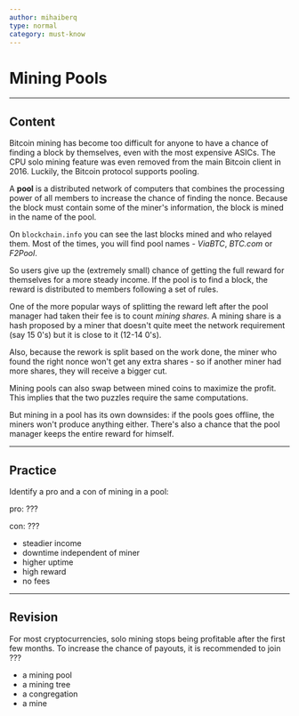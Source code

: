 ```yaml
---
author: mihaiberq
type: normal
category: must-know
---
```


# Mining Pools


---

## Content

Bitcoin mining has become too difficult for anyone to have a chance of finding a block by themselves, even with the most expensive ASICs. The CPU solo mining feature was even removed from the main Bitcoin client in 2016. Luckily, the Bitcoin protocol supports pooling.

A **pool** is a distributed network of computers that combines the processing power of all members to increase the chance of finding the nonce. Because the block must contain some of the miner's information, the block is mined in the name of the pool.

On `blockchain.info` you can see the last blocks mined and who relayed them. Most of the times, you will find pool names - *ViaBTC*, *BTC.com* or *F2Pool*.

So users give up the (extremely small) chance of getting the full reward for themselves for a more steady income. If the pool is to find a block, the reward is distributed to members following a set of rules.

One of the more popular ways of splitting the reward left after the pool manager had taken their fee is to count *mining shares*. A mining share is a hash proposed by a miner that doesn't quite meet the network requirement (say 15 0's) but it is close to it (12-14 0's).

Also, because the rework is split based on the work done, the miner who found the right nonce won't get any extra shares - so if another miner had more shares, they will receive a bigger cut.

Mining pools can also swap between mined coins to maximize the profit. This implies that the two puzzles require the same computations.

But mining in a pool has its own downsides: if the pools goes offline, the miners won't produce anything either. There's also a chance that the pool manager keeps the entire reward for himself.


---

## Practice

Identify a pro and a con of mining in a pool:

pro: ???

con: ???

- steadier income
- downtime independent of miner
- higher uptime
- high reward
- no fees


---

## Revision

For most cryptocurrencies, solo mining stops being profitable after the first few months. To increase the chance of payouts, it is recommended to join ???

- a mining pool
- a mining tree
- a congregation
- a mine
